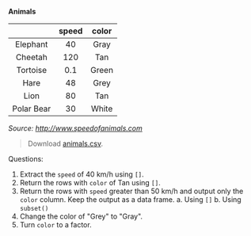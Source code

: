 **Animals**

| | speed | color |
|:----:|:----:|:----:|
| Elephant | 40 | Gray |
| Cheetah | 120 | Tan |
| Tortoise | 0.1 | Green |
| Hare | 48 | Grey |
| Lion | 80 | Tan |
| Polar Bear | 30 | White |

*Source: http://www.speedofanimals.com*

> Download [animals.csv](https://raw.githubusercontent.com/hbctraining/Intro-to-R/master/data/animals.csv).

Questions:

1. Extract the `speed` of 40 km/h using `[]`.
2. Return the rows with `color` of Tan using `[]`.
3. Return the rows with `speed` greater than 50 km/h and output only the `color` column. Keep the output as a data frame.
  a. Using `[]`
  b. Using `subset()`
4. Change the color of "Grey" to "Gray". 
5. Turn `color` to a factor.
